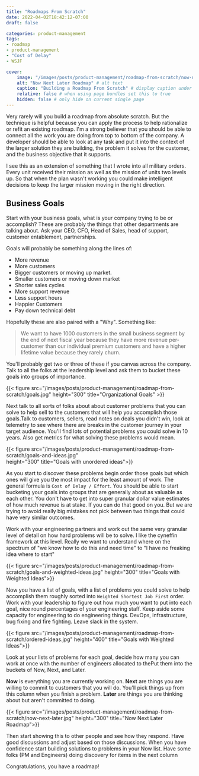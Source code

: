 ```yaml
---
title: "Roadmaps From Scratch"
date: 2022-04-02T18:42:12-07:00
draft: false

categories: product-management
tags:
- roadmap
- product-management
- "Cost of Delay"
- WSJF

cover:
    image: "/images/posts/product-management/roadmap-from-scratch/now-next-later.jpg" # image path/url
    alt: "Now Next Later Roadmap" # alt text
    caption: "Building a Roadmap From Scratch" # display caption under cover
    relative: false # when using page bundles set this to true
    hidden: false # only hide on current single page
---
```

Very rarely will you build a roadmap from absolute scratch. But the technique is helpful because you can apply the process to help rationalize or refit an existing roadmap. I'm a strong believer that you should be able to connect all the work you are doing from top to bottom of the company.  A developer should be able to look at any task and put it into the context of the larger solution they are building, the problem it solves for the customer, and the business objective that it supports. 

I see this as an extension of something that I wrote into all military orders.  Every unit received their mission as well as the mission of units two levels up. So that when the plan wasn't working you could make intelligent decisions to keep the larger mission moving in the right direction.

## Business Goals
Start with your business goals, what is your company trying to be or accomplish? These are probably the things that other departments are talking about. Ask your CEO, CFO, Head of Sales, head of support, customer entablement, partnerships.

Goals will probably be something along the lines of:

* More revenue
* More customers
* Bigger customers or moving up market.
* Smaller customers or moving down market
* Shorter sales cycles
* More support revenue
* Less support hours
* Happier Customers
* Pay down technical debt

Hopefully these are also paired with a "Why".  Something like:

> We want to have 1000 customers in the small business segment by the end of next fiscal year because they have more revenue per-customer than our individual premium customers and have a higher lifetime value because they rarely churn.

You'll probably get two or three of these if you canvas across the company. Talk to all the folks at the leadership level and ask them to bucket these goals into groups of importance.


{{< figure src="/images/posts/product-management/roadmap-from-scratch/goals.jpg"  height="300"
title="Organizational Goals" >}}

Next talk to all sorts of folks about about customer problems that you can solve to help sell to the customers that will help you accomplish those goals.Talk to customers, sellers, read notes on deals you didn't win, look at telemetry to see where there are breaks in the customer journey in your target audience. You'll find lots of potential problems you could solve in 10 years. Also get metrics for what solving these problems would mean.

{{< figure src="/images/posts/product-management/roadmap-from-scratch/goals-and-ideas.jpg"  
height="300" 
title="Goals with unordered ideas">}}

As you start to discover these problems begin order those goals but which ones will give you the most impact for the least amount of work. The general formula is `Cost of Delay / Effort`. You should be able to start bucketing your goals into groups that are generally about as valuable as each other.  You don't have to get into super granular dollar value estimates of how much revenue is at stake. If you can do that good on you.  But we are trying to avoid really big mistakes not pick between two things that could have very similar outcomes.

Work with your engineering partners and work out the same very granular level of detail on how hard problems will be to solve. I like the cyneffin framework at this level.  Really we want to understand where on the spectrum of "we know how to do this and need time" to "I have no freaking idea where to start" 

{{< figure src="/images/posts/product-management/roadmap-from-scratch/goals-and-weighted-ideas.jpg"  height="300" title="Goals with Weighted Ideas">}}

Now you have a list of goals, with a list of problems you could solve to help accomplish them roughly sorted into `Weighted Shortest Job First` order. Work with your leadership to figure out how much you want to put into each goal, nice round percentages of your engineering staff.  Keep aside some capacity for engineering to do engineering things. DevOps, infrastructure, bug fixing and fire fighting.  Leave slack in the system. 

{{< figure src="/images/posts/product-management/roadmap-from-scratch/ordered-ideas.jpg"  height="400" title="Goals with Weighted Ideas">}}
 

Look at your lists of problems for each goal, decide how many you can work at once with the number of engineers allocated to thePut them into the buckets of Now, Next, and Later.

**Now** is everything you are currently working on.
**Next** are things you are willing to commit to customers that you will do. You'll pick things up from this column when you finish a problem.
**Later** are things you are thinking about but aren't committed to doing. 

{{< figure src="/images/posts/product-management/roadmap-from-scratch/now-next-later.jpg"  height="300" title="Now Next Later Roadmap">}}

Then start showing this to other people and see how they respond. Have good discussions and adjust based on those discussions. When you have confidence start building solutions to problems in your Now list. Have some folks (PM and Engineers) doing discovery for items in the next column

Congratulations, you have a roadmap!